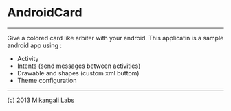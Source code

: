 AndroidCard
===========
____________

Give a colored card like arbiter with your android. This applicatin is a sample android app using :

* Activity
* Intents (send messages between activities)
* Drawable and shapes (custom xml buttom)
* Theme configuration

_____________

(c) 2013 [Mikangali Labs](http://mikangali.com)
